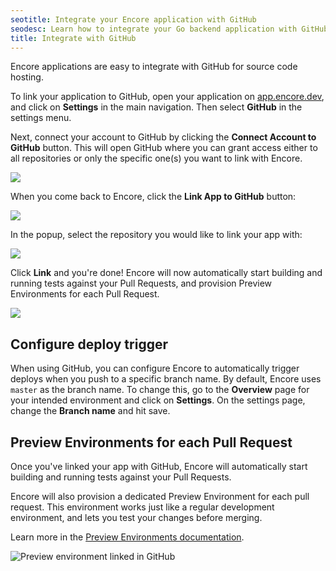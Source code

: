 ```yaml
---
seotitle: Integrate your Encore application with GitHub
seodesc: Learn how to integrate your Go backend application with GitHub to get automatic Preview Environments for each Pull Request using Encore.
title: Integrate with GitHub
---
```


Encore applications are easy to integrate with GitHub for source code hosting.

To link your application to GitHub, open your application on [app.encore.dev](https://app.encore.dev), and click on **Settings** in the main navigation.
Then select **GitHub** in the settings menu.

Next, connect your account to GitHub by clicking the **Connect Account to GitHub** button. This will open GitHub where you can grant access either to all repositories or only the specific one(s) you want to link with Encore.

<img class="max-w-lg w-full mx-auto" src="/assets/img/git-connect.png" />

When you come back to Encore, click the **Link App to GitHub** button:

<img class="max-w-lg w-full mx-auto" src="/assets/img/git-begin.png" />

In the popup, select the repository you would like to link your app with:

<img class="max-w-lg w-full mx-auto" src="/assets/img/git-modal.png" />

Click **Link** and you're done! Encore will now automatically start building and running tests against
your Pull Requests, and provision Preview Environments for each Pull Request.

<img class="max-w-lg w-full mx-auto" src="/assets/img/git-linked.png" />

## Configure deploy trigger

When using GitHub, you can configure Encore to automatically trigger deploys when you push to a specific branch name.
By default, Encore uses `master` as the branch name. To change this, go to the **Overview** page for your intended environment and click on **Settings**. On the settings page, change the **Branch name** and hit save.

## Preview Environments for each Pull Request

Once you've linked your app with GitHub, Encore will automatically start building and running tests against
your Pull Requests.

Encore will also provision a dedicated Preview Environment for each pull request.
This environment works just like a regular development environment, and lets you test your changes
before merging.

Learn more in the [Preview Environments documentation](/docs/deploy/preview-environment).

![Preview environment linked in GitHub](/assets/docs/ghpreviewenv.png "Preview environment linked in GitHub")
